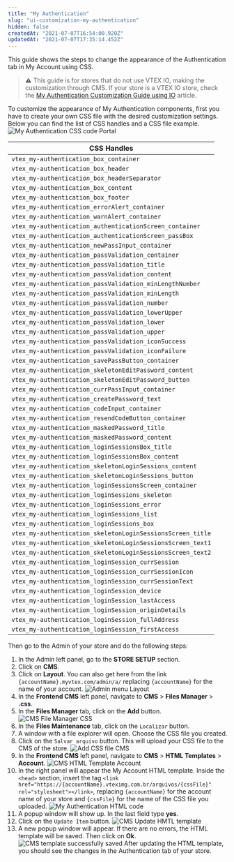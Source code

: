 ```yaml
---
title: "My Authentication"
slug: "ui-customization-my-authentication"
hidden: false
createdAt: "2021-07-07T16:54:00.920Z"
updatedAt: "2021-07-07T17:35:14.452Z"
---
```


This guide shows the steps to change the appearance of the Authentication tab in My Account using CSS.

> ⚠️ This guide is for stores that do not use VTEX IO, making the customization through CMS. If your store is a VTEX IO store, check the [My Authentication Customization Guide using IO](https://developers.vtex.com/docs/guides/vtex-io-my-authentication) article.

To customize the appearance of My Authentication components, first you have to create your own CSS file with the desired customization settings. Below you can find the list of CSS handles and a CSS file example.
![My Authentication CSS code Portal](https://cdn.jsdelivr.net/gh/vtexdocs/dev-portal-content@main/images/ui-customization-my-authentication-0.png)

| CSS Handles                                                |
| ---------------------------------------------------------- |
| `vtex_my-authentication_box_container`                     |
| `vtex_my-authentication_box_header`                        |
| `vtex_my-authentication_box_headerSeparator`               |
| `vtex_my-authentication_box_content`                       |
| `vtex_my-authentication_box_footer`                        |
| `vtex_my-authentication_errorAlert_container`              |
| `vtex_my-authentication_warnAlert_container`               |
| `vtex_my-authentication_authenticationScreen_container`    |
| `vtex_my-authentication_authenticationScreen_passBox`      |
| `vtex_my-authentication_newPassInput_container`            |
| `vtex_my-authentication_passValidation_container`          |
| `vtex_my-authentication_passValidation_title`              |
| `vtex_my-authentication_passValidation_content`            |
| `vtex_my-authentication_passValidation_minLengthNumber`    |
| `vtex_my-authentication_passValidation_minLength`          |
| `vtex_my-authentication_passValidation_number`             |
| `vtex_my-authentication_passValidation_lowerUpper`         |
| `vtex_my-authentication_passValidation_lower`              |
| `vtex_my-authentication_passValidation_upper`              |
| `vtex_my-authentication_passValidation_iconSuccess`        |
| `vtex_my-authentication_passValidation_iconFailure`        |
| `vtex_my-authentication_savePassButton_container`          |
| `vtex_my-authentication_skeletonEditPassword_content`      |
| `vtex_my-authentication_skeletonEditPassword_button`       |
| `vtex_my-authentication_currPassInput_container`           |
| `vtex_my-authentication_createPassword_text`               |
| `vtex_my-authentication_codeInput_container`               |
| `vtex_my-authentication_resendCodeButton_container`        |
| `vtex_my-authentication_maskedPassword_title`              |
| `vtex_my-authentication_maskedPassword_content`            |
| `vtex_my-authentication_loginSessionsBox_title`            |
| `vtex_my-authentication_loginSessionsBox_content`          |
| `vtex_my-authentication_skeletonLoginSessions_content`     |
| `vtex_my-authentication_skeletonLoginSessions_button`      |
| `vtex_my-authentication_loginSessionsScreen_container`     |
| `vtex_my-authentication_loginSessions_skeleton`            |
| `vtex_my-authentication_loginSessions_error`               |
| `vtex_my-authentication_loginSessions_list`                |
| `vtex_my-authentication_loginSessions_box`                 |
| `vtex_my-authentication_skeletonLoginSessionsScreen_title` |
| `vtex_my-authentication_skeletonLoginSessionsScreen_text1` |
| `vtex_my-authentication_skeletonLoginSessionsScreen_text2` |
| `vtex_my-authentication_loginSession_currSession`          |
| `vtex_my-authentication_loginSession_currSessionIcon`      |
| `vtex_my-authentication_loginSession_currSessionText`      |
| `vtex_my-authentication_loginSession_device`               |
| `vtex_my-authentication_loginSession_lastAccess`           |
| `vtex_my-authentication_loginSession_originDetails`        |
| `vtex_my-authentication_loginSession_fullAddress`          |
| `vtex_my-authentication_loginSession_firstAccess`          |

Then go to the Admin of your store and do the following steps:

1. In the Admin left panel, go to the **STORE SETUP** section.
2. Click on **CMS**.
3. Click on **Layout**. You can also get here from the link `{accountName}.myvtex.com/admin/a/` replacing `{accountName}` for the name of your account.
   ![Admin menu Layout](https://cdn.jsdelivr.net/gh/vtexdocs/dev-portal-content@main/images/ui-customization-my-authentication-1.png)
4. In the **Frontend CMS** left panel, navigate to **CMS** > **Files Manager** > **.css**.
5. In the **Files Manager** tab, click on the **Add** button.
   ![CMS File Manager CSS](https://cdn.jsdelivr.net/gh/vtexdocs/dev-portal-content@main/images/ui-customization-my-authentication-2.png)
6. In the **Files Maintenance** tab, click on the `Localizar` button.
7. A window with a file explorer will open. Choose the CSS file you created.
8. Click on the `Salvar arquivo` button. This will upload your CSS file to the CMS of the store.
   ![Add CSS file CMS](https://cdn.jsdelivr.net/gh/vtexdocs/dev-portal-content@main/images/ui-customization-my-authentication-3.png)
9. In the **Frontend CMS** left panel, navigate to **CMS** > **HTML Templates** > **Account**.
   ![CMS HTML Template Account](https://cdn.jsdelivr.net/gh/vtexdocs/dev-portal-content@main/images/ui-customization-my-authentication-4.png)
10. In the right panel will appear the My Account HTML template. Inside the `<head>` section, insert the tag `<link href="https://{accountName}.vteximg.com.br/arquivos/{cssFile}" rel="stylesheet"></link>`, replacing `{accountName}` for the account name of your store and `{cssFile}` for the name of the CSS file you uploaded.
    ![My Authentication HTML code](https://cdn.jsdelivr.net/gh/vtexdocs/dev-portal-content@main/images/ui-customization-my-authentication-5.png)
11. A popup window will show up. In the last field type **yes**.
12. Click on the `Update Item` button.
    ![CMS Update HMTL template](https://cdn.jsdelivr.net/gh/vtexdocs/dev-portal-content@main/images/ui-customization-my-authentication-6.png)
13. A new popup window will appear. If there are no errors, the HTML template will be saved. Then click on **Ok**.
    ![CMS template successfully saved](https://cdn.jsdelivr.net/gh/vtexdocs/dev-portal-content@main/images/ui-customization-my-authentication-7.png)
    After updating the HTML template, you should see the changes in the Authentication tab of your store.
